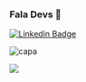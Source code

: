 ### Fala Devs :vulcan_salute:

[![Linkedin Badge](https://img.shields.io/badge/-LinkedIn-blue?style=flat-square&logo=Linkedin&logoColor=white&link=https://www.linkedin.com/in/prasempreweb/)](https://www.linkedin.com/in/prasempreweb/) 

![capa](https://user-images.githubusercontent.com/77255300/109082379-a2be5080-76e2-11eb-9abe-450243357b09.PNG)
  
<img src="https://img.shields.io/static/v1?label=Cristiano&message=Bonifácio&color=blue&style=for-the-badge&logo="/>
